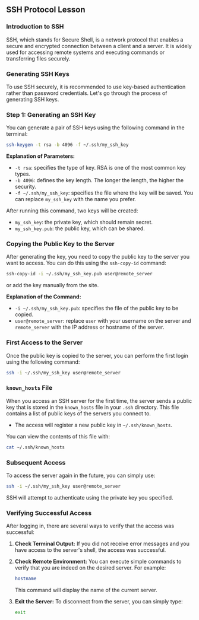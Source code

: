## SSH Protocol Lesson

### Introduction to SSH
SSH, which stands for Secure Shell, is a network protocol that enables a secure and encrypted connection between a client and a server. It is widely used for accessing remote systems and executing commands or transferring files securely.

### Generating SSH Keys
To use SSH securely, it is recommended to use key-based authentication rather than password credentials. Let's go through the process of generating SSH keys.

### Step 1: Generating an SSH Key
You can generate a pair of SSH keys using the following command in the terminal:

```bash
ssh-keygen -t rsa -b 4096 -f ~/.ssh/my_ssh_key
```

**Explanation of Parameters:**
- `-t rsa`: specifies the type of key. RSA is one of the most common key types.
- `-b 4096`: defines the key length. The longer the length, the higher the security.
- `-f ~/.ssh/my_ssh_key`: specifies the file where the key will be saved. You can replace `my_ssh_key` with the name you prefer.

After running this command, two keys will be created:
- `my_ssh_key`: the private key, which should remain secret.
- `my_ssh_key.pub`: the public key, which can be shared.

### Copying the Public Key to the Server
After generating the key, you need to copy the public key to the server you want to access. You can do this using the `ssh-copy-id` command:

```bash
ssh-copy-id -i ~/.ssh/my_ssh_key.pub user@remote_server
```

or add the key manually from the site.

**Explanation of the Command:**
- `-i ~/.ssh/my_ssh_key.pub`: specifies the file of the public key to be copied.
- `user@remote_server`: replace `user` with your username on the server and `remote_server` with the IP address or hostname of the server.

### First Access to the Server
Once the public key is copied to the server, you can perform the first login using the following command:

```bash
ssh -i ~/.ssh/my_ssh_key user@remote_server
```

### `known_hosts` File
When you access an SSH server for the first time, the server sends a public key that is stored in the `known_hosts` file in your `.ssh` directory. This file contains a list of public keys of the servers you connect to.

- The access will register a new public key in `~/.ssh/known_hosts`.
   
You can view the contents of this file with:

```bash
cat ~/.ssh/known_hosts
```

### Subsequent Access
To access the server again in the future, you can simply use:

```bash
ssh -i ~/.ssh/my_ssh_key user@remote_server
```

SSH will attempt to authenticate using the private key you specified.

### Verifying Successful Access
After logging in, there are several ways to verify that the access was successful:

1. **Check Terminal Output:** If you did not receive error messages and you have access to the server's shell, the access was successful.
   
2. **Check Remote Environment:** You can execute simple commands to verify that you are indeed on the desired server. For example:

   ```bash
   hostname
   ```

   This command will display the name of the current server.

3. **Exit the Server:** To disconnect from the server, you can simply type:

   ```bash
   exit
   ```
